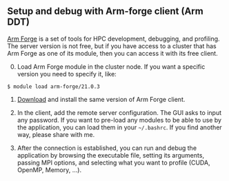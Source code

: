 ## Setup and debug with Arm-forge client (Arm DDT)

[Arm Forge](https://www.arm.com/products/development-tools/server-and-hpc/forge) is a set of tools for HPC development, debugging, and profiling. The server version is not free, but if you have access to a cluster that has Arm Forge as one of its module, then you can access it with its free client. 

0. Load Arm Forge module in the cluster node. If you want a specific version you need to specify it, like:
```
$ module load arm-forge/21.0.3
```

1. [Download](https://developer.arm.com/tools-and-software/server-and-hpc/downloads/arm-forge) and install the same version of Arm Forge client.

2. In the client, add the remote server configuration. The GUI asks to input any password. If you want to pre-load any modules to be able to use by the application, you can load them in your `~/.bashrc`. If you find another way, please share with me.

3. After the connection is established, you can run and debug the application by browsing the executable file, setting its arguments, passing MPI options, and selecting what you want to profile (CUDA, OpenMP, Memory, ...).
